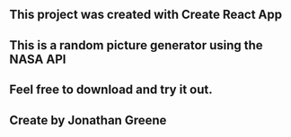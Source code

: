 ## This project was created with Create React App

## This is a random picture generator using the NASA API

## Feel free to download and try it out.

## Create by Jonathan Greene
